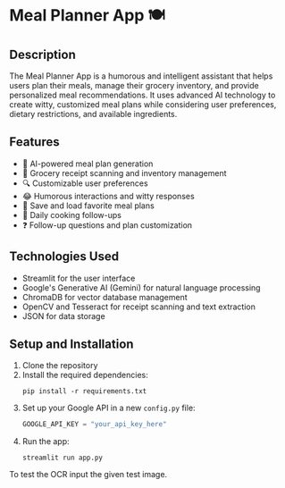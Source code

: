 # Meal Planner App 🍽️

## Description

The Meal Planner App is a humorous and intelligent assistant that helps users plan their meals, manage their grocery inventory, and provide personalized meal recommendations. It uses advanced AI technology to create witty, customized meal plans while considering user preferences, dietary restrictions, and available ingredients.

## Features

- 🧠 AI-powered meal plan generation
- 📸 Grocery receipt scanning and inventory management
- 🔍 Customizable user preferences
- 😂 Humorous interactions and witty responses
- 💾 Save and load favorite meal plans
- 📅 Daily cooking follow-ups
- ❓ Follow-up questions and plan customization

## Technologies Used

- Streamlit for the user interface
- Google's Generative AI (Gemini) for natural language processing
- ChromaDB for vector database management
- OpenCV and Tesseract for receipt scanning and text extraction
- JSON for data storage

## Setup and Installation

1. Clone the repository
2. Install the required dependencies:
   ```
   pip install -r requirements.txt
   ```
3. Set up your Google API in a new `config.py` file:
   ```python
   GOOGLE_API_KEY = "your_api_key_here"
   ```
4. Run the app:
   ```
   streamlit run app.py
   ```

To test the OCR input the given test image.



